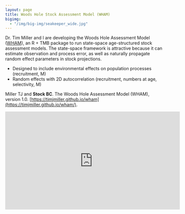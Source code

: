 ```yaml
---
layout: page
title: Woods Hole Stock Assessment Model (WHAM)
bigimg:
  - "/img/big-img/seakeeper_wide.jpg"
---
```


Dr. Tim Miller and I are developing the Woods Hole Assessment Model ([WHAM](https://timjmiller.github.io/wham/)), an R + TMB package to run state-space age-structured stock assessment models. The state-space framework is attractive because it can estimate observation and process error, as well as naturally propagate random effect parameters in stock projections.

- Designed to include environmental effects on population processes (recruitment, M)
- Random effects with 2D autocorrelation (recruitment, numbers at age, selectivity, M)

Miller TJ and **Stock BC**. The Woods Hole Assessment Model (WHAM), version 1.0. [https://timjmiller.github.io/wham](https://timjmiller.github.io/wham/).

<iframe width="560" height="315" src="https://www.youtube-nocookie.com/embed/o8vJvbIaOdE" frameborder="0" allow="accelerometer; autoplay; clipboard-write; encrypted-media; gyroscope; picture-in-picture" allowfullscreen></iframe>

